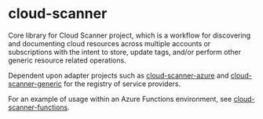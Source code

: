 # cloud-scanner

Core library for Cloud Scanner project, which is a workflow for discovering and documenting cloud resources across multiple accounts or subscriptions with the intent to store, update tags, and/or perform other generic resource related operations. 

Dependent upon adapter projects such as [cloud-scanner-azure]() and [cloud-scanner-generic]() for the registry of service providers.

For an example of usage within an Azure Functions environment, see [cloud-scanner-functions]().
